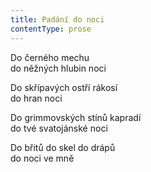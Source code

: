 ```yaml
---
title: Padání do noci
contentType: prose
---
```


<section>

Do černého mechu  
do něžných hlubin noci

Do skřípavých ostří rákosí  
do hran noci

Do grimmovských stínů kapradí  
do tvé svatojánské noci

Do břitů do skel do drápů  
do noci ve mně

</section>
